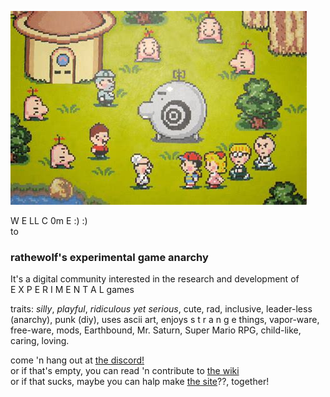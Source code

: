 ![](image.jpg?raw=true)

W E LL C 0m E :) :)  
to  
### rathewolf's experimental game anarchy

It's a digital community interested in the research and development of  
E X P E R I M E N T A L games

traits: *silly*, *playful*, *ridiculous yet serious*, cute, rad, inclusive, leader-less (anarchy), punk (diy), uses ascii art, enjoys s t r a n g e things, vapor-ware, free-ware, mods, Earthbound, Mr. Saturn, Super Mario RPG, child-like, caring, loving.

come 'n hang out at [the discord!](https://discord.gg/BsUq9n3)\
or if that's empty, you can read 'n contribute to [the wiki](https://github.com/Rahil627/experimental-game-anarchy/wiki)\
or if that sucks, maybe you can halp make [the site](https://ega.willowolf.com)??, together!
